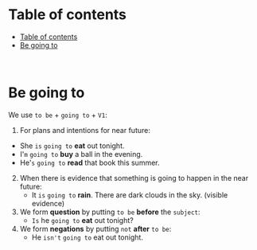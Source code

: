 # Table of contents
- [Table of contents](#table-of-contents)
- [Be going to](#be-going-to)

<br>

# Be going to
We use `to be` + `going to` + `V1`:
1. For plans and intentions for near future:
  - She `is` `going to` **eat** out tonight.
  - I'`m` `going to` **buy** a ball in the evening.
  - He'`s` `going to` **read** that book this summer.
2. When there is evidence that something is going to happen in the near future:
   - It `is` `going to` **rain**. There are dark clouds in the sky. (visible evidence)
3. We form **question** by putting `to be` **before** the `subject`:
   - `Is` he `going to` **eat** out tonight?
4. We form **negations** by putting `not` **after** `to be`:
   - He `isn't` `going to` eat out tonight.
